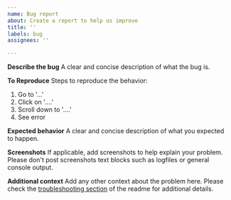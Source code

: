 ```yaml
---
name: Bug report
about: Create a report to help us improve
title: ''
labels: bug
assignees: ''

---
```


**Describe the bug**
A clear and concise description of what the bug is.

**To Reproduce**
Steps to reproduce the behavior:
1. Go to '...'
2. Click on '....'
3. Scroll down to '....'
4. See error

**Expected behavior**
A clear and concise description of what you expected to happen.

**Screenshots**
If applicable, add screenshots to help explain your problem. Please don't post screenshots text blocks such as logfiles or general console output.

**Additional context**
Add any other context about the problem here. Please check the [troubleshooting section](https://github.com/zokradonh/kopano-docker#troubleshooting) of the readme for additional details.
